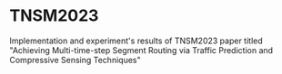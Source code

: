 # TNSM2023
Implementation and experiment's results of TNSM2023 paper titled "Achieving Multi-time-step Segment Routing via Traffic Prediction and Compressive Sensing Techniques"
